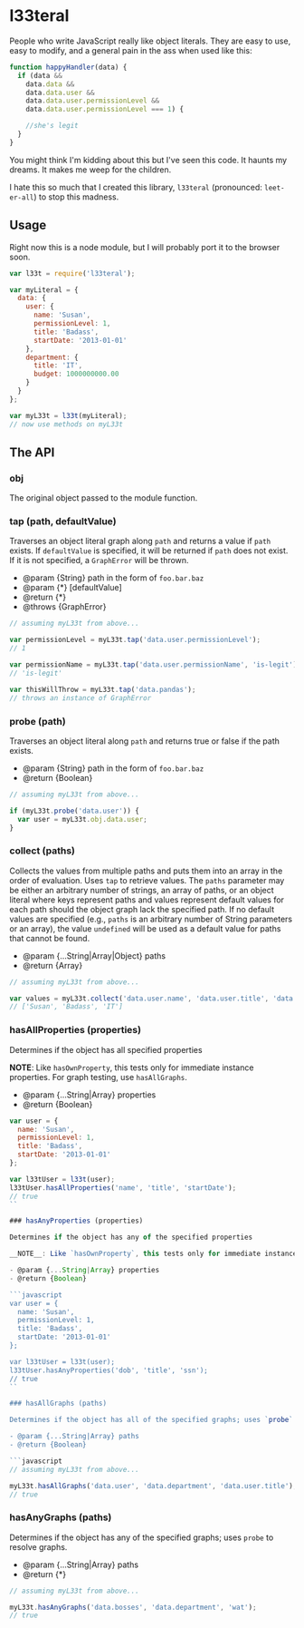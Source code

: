 # l33teral

People who write JavaScript really like object literals. They are easy to use, easy to modify, and a general pain in the ass when used like this:

```javascript
function happyHandler(data) {
  if (data &&
    data.data &&
    data.data.user &&
    data.data.user.permissionLevel &&
    data.data.user.permissionLevel === 1) {

    //she's legit
  }
}
```

You might think I'm kidding about this but I've seen this code. It haunts my dreams. It makes me weep for the children.

I hate this so much that I created this library, `l33teral` (pronounced: `leet-er-all`) to stop this madness.

## Usage

Right now this is a node module, but I will probably port it to the browser soon.

```javascript
var l33t = require('l33teral');

var myLiteral = {
  data: {
    user: {
      name: 'Susan',
      permissionLevel: 1,
      title: 'Badass',
      startDate: '2013-01-01'
    },
    department: {
      title: 'IT',
      budget: 1000000000.00
    }
  }
};

var myL33t = l33t(myLiteral);
// now use methods on myL33t
```

## The API

### obj

The original object passed to the module function.

### tap (path, defaultValue)

Traverses an object literal graph along `path` and returns a value if `path` exists. If `defaultValue` is specified, it will be returned if `path` does not exist. If it is not specified, a `GraphError` will be thrown.

- @param {String} path in the form of `foo.bar.baz`
- @param {*} [defaultValue]
- @return {*}
- @throws {GraphError}

```javascript
// assuming myL33t from above...

var permissionLevel = myL33t.tap('data.user.permissionLevel');
// 1

var permissionName = myL33t.tap('data.user.permissionName', 'is-legit');
// 'is-legit'

var thisWillThrow = myL33t.tap('data.pandas');
// throws an instance of GraphError
```

### probe (path)

Traverses an object literal along `path` and returns true or false if the path exists.

- @param {String} path in the form of `foo.bar.baz`
- @return {Boolean}

```javascript
// assuming myL33t from above...

if (myL33t.probe('data.user')) {
  var user = myL33t.obj.data.user;
}
```

### collect (paths)

 Collects the values from multiple paths and puts them into an array in the order of evaluation. Uses `tap` to retrieve values. The `paths` parameter may be either an arbitrary number of strings, an array of paths, or an object literal where keys represent paths and values represent default values for each path should the object graph lack the specified path. If no default values are specified (e.g., `paths` is an arbitrary number of String parameters or an array), the value `undefined` will be used as a default value for paths that cannot be found.

- @param {...String|Array|Object} paths
- @return {Array}

```javascript
// assuming myL33t from above...

var values = myL33t.collect('data.user.name', 'data.user.title', 'data.department.title');
// ['Susan', 'Badass', 'IT']
```

### hasAllProperties (properties)

Determines if the object has all specified properties

__NOTE__: Like `hasOwnProperty`, this tests only for immediate instance properties. For graph testing, use `hasAllGraphs`.

- @param {...String|Array} properties
- @return {Boolean}

```javascript
var user = {
  name: 'Susan',
  permissionLevel: 1,
  title: 'Badass',
  startDate: '2013-01-01'
};

var l33tUser = l33t(user);
l33tUser.hasAllProperties('name', 'title', 'startDate');
// true
``

### hasAnyProperties (properties)

Determines if the object has any of the specified properties

__NOTE__: Like `hasOwnProperty`, this tests only for immediate instance properties. For graph testing, use `hasAnyGraphs`.

- @param {...String|Array} properties
- @return {Boolean}

```javascript
var user = {
  name: 'Susan',
  permissionLevel: 1,
  title: 'Badass',
  startDate: '2013-01-01'
};

var l33tUser = l33t(user);
l33tUser.hasAnyProperties('dob', 'title', 'ssn');
// true
``

### hasAllGraphs (paths)

Determines if the object has all of the specified graphs; uses `probe` to resolve graphs.

- @param {...String|Array} paths
- @return {Boolean}

```javascript
// assuming myL33t from above...

myL33t.hasAllGraphs('data.user', 'data.department', 'data.user.title');
// true
```

### hasAnyGraphs (paths)

Determines if the object has any of the specified graphs; uses `probe` to resolve graphs.

- @param {...String|Array} paths
- @return {*}

```javascript
// assuming myL33t from above...

myL33t.hasAnyGraphs('data.bosses', 'data.department', 'wat');
// true
```